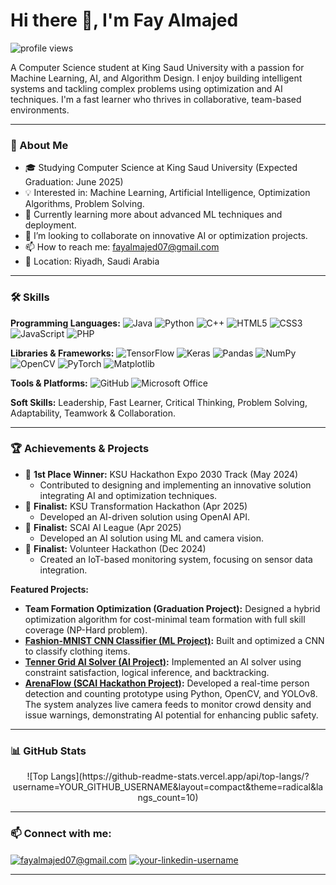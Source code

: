 # Hi there 👋, I'm Fay Almajed 

<p align="left"> <img src="https://komarev.com/ghpvc/?username=mimihime0&label=Profile%20views&color=0e75b6&style=flat" alt="profile views" /> </p>

A Computer Science student at King Saud University with a passion for Machine Learning, AI, and Algorithm Design. I enjoy building intelligent systems and tackling complex problems using optimization and AI techniques. I'm a fast learner who thrives in collaborative, team-based environments.

---

### 🚀 About Me

* 🎓 Studying Computer Science at King Saud University (Expected Graduation: June 2025) 
* 💡 Interested in: Machine Learning, Artificial Intelligence, Optimization Algorithms, Problem Solving.
* 🌱 Currently learning more about advanced ML techniques and deployment.
* 👯 I’m looking to collaborate on innovative AI or optimization projects.
* 📫 How to reach me: fayalmajed07@gmail.com 
* 📍 Location: Riyadh, Saudi Arabia 

---

### 🛠️ Skills

**Programming Languages:**
![Java](https://img.shields.io/badge/Java-ED8B00?style=for-the-badge&logo=openjdk&logoColor=white)
![Python](https://img.shields.io/badge/Python-3776AB?style=for-the-badge&logo=python&logoColor=white)
![C++](https://img.shields.io/badge/C%2B%2B-00599C?style=for-the-badge&logo=c%2B%2B&logoColor=white)
![HTML5](https://img.shields.io/badge/HTML5-E34F26?style=for-the-badge&logo=html5&logoColor=white)
![CSS3](https://img.shields.io/badge/CSS3-1572B6?style=for-the-badge&logo=css3&logoColor=white)
![JavaScript](https://img.shields.io/badge/JavaScript-F7DF1E?style=for-the-badge&logo=javascript&logoColor=black)
![PHP](https://img.shields.io/badge/PHP-777BB4?style=for-the-badge&logo=php&logoColor=white)

**Libraries & Frameworks:**
![TensorFlow](https://img.shields.io/badge/TensorFlow-%23FF6F00.svg?style=for-the-badge&logo=TensorFlow&logoColor=white)
![Keras](https://img.shields.io/badge/Keras-%23D00000.svg?style=for-the-badge&logo=Keras&logoColor=white)
![Pandas](https://img.shields.io/badge/pandas-%23150458.svg?style=for-the-badge&logo=pandas&logoColor=white)
![NumPy](https://img.shields.io/badge/numpy-%23013243.svg?style=for-the-badge&logo=numpy&logoColor=white)
![OpenCV](https://img.shields.io/badge/OpenCV-272822?style=for-the-badge&logo=opencv&logoColor=white)
![PyTorch](https://img.shields.io/badge/PyTorch-%23EE4C2C.svg?style=for-the-badge&logo=PyTorch&logoColor=white)
![Matplotlib](https://img.shields.io/badge/Matplotlib-%23ffffff.svg?style=for-the-badge&logo=Matplotlib&logoColor=black)

**Tools & Platforms:**
![GitHub](https://img.shields.io/badge/GitHub-100000?style=for-the-badge&logo=github&logoColor=white)
![Microsoft Office](https://img.shields.io/badge/Microsoft_Office-D83B01?style=for-the-badge&logo=microsoft-office&logoColor=white)

**Soft Skills:**
Leadership, Fast Learner, Critical Thinking, Problem Solving, Adaptability, Teamwork & Collaboration.

---

### 🏆 Achievements & Projects

* 🥇 **1st Place Winner:** KSU Hackathon Expo 2030 Track (May 2024) 
    * Contributed to designing and implementing an innovative solution integrating AI and optimization techniques. 
* 🏅 **Finalist:** KSU Transformation Hackathon (Apr 2025) 
    * Developed an AI-driven solution using OpenAI API. 
* 🏅 **Finalist:** SCAI AI League (Apr 2025)
    * Developed an AI solution using ML and camera vision.
* 🏅 **Finalist:** Volunteer Hackathon (Dec 2024) 
    * Created an IoT-based monitoring system, focusing on sensor data integration. 

**Featured Projects:**

* **Team Formation Optimization (Graduation Project):** Designed a hybrid optimization algorithm for cost-minimal team formation with full skill coverage (NP-Hard problem). 
* **[Fashion-MNIST CNN Classifier (ML Project)](https://github.com/mimihime0/CNN-Fashion-MNIST-Classifier):** Built and optimized a CNN to classify clothing items. 
* **[Tenner Grid AI Solver (AI Project)](https://github.com/mimihime0/Tenner-Grid-Solver):** Implemented an AI solver using constraint satisfaction, logical inference, and backtracking.
* **[ArenaFlow (SCAI Hackathon Project)](https://github.com/mimihime0/ArenaFlow):** Developed a real-time person detection and counting prototype using Python, OpenCV, and YOLOv8. The system analyzes live camera feeds to monitor crowd density and issue warnings, demonstrating AI potential for enhancing public safety.

---

### 📊 GitHub Stats

<p align="center">
  ![Top Langs](https://github-readme-stats.vercel.app/api/top-langs/?username=YOUR_GITHUB_USERNAME&layout=compact&theme=radical&langs_count=10)
</p>

---

### 📫 Connect with me:

<p align="left">
<a href="mailto:fayalmajed07@gmail.com" target="blank"><img align="center" src="https://img.shields.io/badge/Gmail-D14836?style=for-the-badge&logo=gmail&logoColor=white" alt="fayalmajed07@gmail.com" /></a> 
<a href="https://www.linkedin.com/in/fay-almajed-0067182b8/" target="blank"><img align="center" src="https://img.shields.io/badge/LinkedIn-0077B5?style=for-the-badge&logo=linkedin&logoColor=white" alt="your-linkedin-username" /></a>
</p>

---
